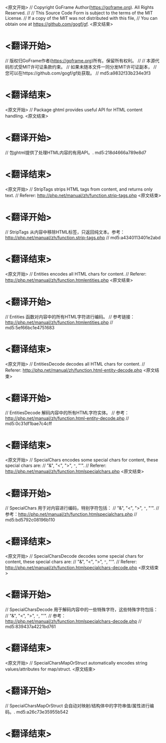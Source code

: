 
<原文开始>
// Copyright GoFrame Author(https://goframe.org). All Rights Reserved.
//
// This Source Code Form is subject to the terms of the MIT License.
// If a copy of the MIT was not distributed with this file,
// You can obtain one at https://github.com/gogf/gf.
<原文结束>

# <翻译开始>
// 版权归GoFrame作者(https://goframe.org)所有。保留所有权利。
//
// 本源代码形式受MIT许可证条款约束。
// 如果未随本文件一同分发MIT许可证副本，
// 您可以在https://github.com/gogf/gf处获取。
// md5:a9832f33b234e3f3
# <翻译结束>


<原文开始>
// Package ghtml provides useful API for HTML content handling.
<原文结束>

# <翻译开始>
// 包ghtml提供了处理HTML内容的有用API。. md5:218d4666a789e8d7
# <翻译结束>


<原文开始>
// StripTags strips HTML tags from content, and returns only text.
// Referer: http://php.net/manual/zh/function.strip-tags.php
<原文结束>

# <翻译开始>
// StripTags 从内容中移除HTML标签，只返回纯文本。参考：http://php.net/manual/zh/function.strip-tags.php
// md5:a4340113401e2abd
# <翻译结束>


<原文开始>
// Entities encodes all HTML chars for content.
// Referer: http://php.net/manual/zh/function.htmlentities.php
<原文结束>

# <翻译开始>
// Entities 函数对内容中的所有HTML字符进行编码。
// 参考链接：http://php.net/manual/zh/function.htmlentities.php
// md5:5ef66bc1e4751683
# <翻译结束>


<原文开始>
// EntitiesDecode decodes all HTML chars for content.
// Referer: http://php.net/manual/zh/function.html-entity-decode.php
<原文结束>

# <翻译开始>
// EntitiesDecode 解码内容中的所有HTML字符实体。
// 参考：http://php.net/manual/zh/function.html-entity-decode.php
// md5:0c31df1bae7c4cff
# <翻译结束>


<原文开始>
// SpecialChars encodes some special chars for content, these special chars are:
// "&", "<", ">", `"`, "'".
// Referer: http://php.net/manual/zh/function.htmlspecialchars.php
<原文结束>

# <翻译开始>
// SpecialChars 用于对内容进行编码，特别字符包括：
// "&", "<", ">", `"`, "'".
// 参考：http://php.net/manual/zh/function.htmlspecialchars.php
// md5:bd5792c08196b110
# <翻译结束>


<原文开始>
// SpecialCharsDecode decodes some special chars for content, these special chars are:
// "&", "<", ">", `"`, "'".
// Referer: http://php.net/manual/zh/function.htmlspecialchars-decode.php
<原文结束>

# <翻译开始>
// SpecialCharsDecode 用于解码内容中的一些特殊字符，这些特殊字符包括：
// "&", "<", ">", `"`, "'".
// 参考：http://php.net/manual/zh/function.htmlspecialchars-decode.php
// md5:839437a4221bd761
# <翻译结束>


<原文开始>
// SpecialCharsMapOrStruct automatically encodes string values/attributes for map/struct.
<原文结束>

# <翻译开始>
// SpecialCharsMapOrStruct 会自动对映射/结构体中的字符串值/属性进行编码。. md5:a26c73e35955b542
# <翻译结束>

